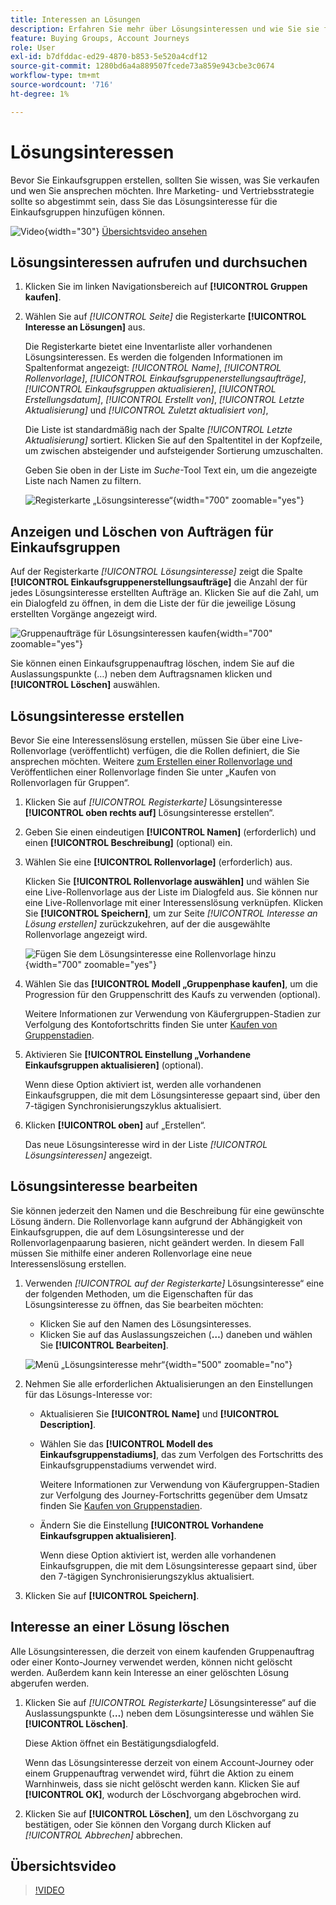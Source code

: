 ```yaml
---
title: Interessen an Lösungen
description: Erfahren Sie mehr über Lösungsinteressen und wie Sie sie für die Verwendung in Ihren Einkaufsgruppen definieren können.
feature: Buying Groups, Account Journeys
role: User
exl-id: b7dfddac-ed29-4870-b853-5e520a4cdf12
source-git-commit: 1280bd6a4a889507fcede73a859e943cbe3c0674
workflow-type: tm+mt
source-wordcount: '716'
ht-degree: 1%

---
```


# Lösungsinteressen

Bevor Sie Einkaufsgruppen erstellen, sollten Sie wissen, was Sie verkaufen und wen Sie ansprechen möchten. Ihre Marketing- und Vertriebsstrategie sollte so abgestimmt sein, dass Sie das Lösungsinteresse für die Einkaufsgruppen hinzufügen können.

![Video](../../assets/do-not-localize/icon-video.svg){width="30"} [Übersichtsvideo ansehen](#overview-video)

## Lösungsinteressen aufrufen und durchsuchen

1. Klicken Sie im linken Navigationsbereich auf **[!UICONTROL Gruppen kaufen]**.

1. Wählen Sie auf _[!UICONTROL Seite]_ die Registerkarte **[!UICONTROL Interesse an Lösungen]** aus.

   Die Registerkarte bietet eine Inventarliste aller vorhandenen Lösungsinteressen. Es werden die folgenden Informationen im Spaltenformat angezeigt: _[!UICONTROL Name]_, _[!UICONTROL Rollenvorlage]_, _[!UICONTROL Einkaufsgruppenerstellungsaufträge]_, _[!UICONTROL Einkaufsgruppen aktualisieren]_, _[!UICONTROL Erstellungsdatum]_, _[!UICONTROL Erstellt von]_, _[!UICONTROL Letzte Aktualisierung]_ und _[!UICONTROL Zuletzt aktualisiert von]_,

   Die Liste ist standardmäßig nach der Spalte _[!UICONTROL Letzte Aktualisierung]_ sortiert. Klicken Sie auf den Spaltentitel in der Kopfzeile, um zwischen absteigender und aufsteigender Sortierung umzuschalten.

   Geben Sie oben in der Liste im _Suche_-Tool Text ein, um die angezeigte Liste nach Namen zu filtern.

   ![Registerkarte „Lösungsinteresse“](assets/solution-interest-tab.png){width="700" zoomable="yes"}

## Anzeigen und Löschen von Aufträgen für Einkaufsgruppen

Auf der Registerkarte _[!UICONTROL Lösungsinteresse]_ zeigt die Spalte **[!UICONTROL Einkaufsgruppenerstellungsaufträge]** die Anzahl der für jedes Lösungsinteresse erstellten Aufträge an. Klicken Sie auf die Zahl, um ein Dialogfeld zu öffnen, in dem die Liste der für die jeweilige Lösung erstellten Vorgänge angezeigt wird.

![Gruppenaufträge für Lösungsinteressen kaufen](assets/buying-group-jobs-for-solution-interest.png){width="700" zoomable="yes"}

Sie können einen Einkaufsgruppenauftrag löschen, indem Sie auf die Auslassungspunkte (…) neben dem Auftragsnamen klicken und **[!UICONTROL Löschen]** auswählen.

## Lösungsinteresse erstellen

Bevor Sie eine Interessenslösung erstellen, müssen Sie über eine Live-Rollenvorlage (veröffentlicht) verfügen, die die Rollen definiert, die Sie ansprechen möchten. Weitere [ zum Erstellen einer Rollenvorlage und ](./buying-groups-role-templates.md) Veröffentlichen einer Rollenvorlage finden Sie unter „Kaufen von Rollenvorlagen für Gruppen“.

1. Klicken Sie auf _[!UICONTROL Registerkarte]_ Lösungsinteresse **[!UICONTROL oben rechts auf]** Lösungsinteresse erstellen“.

1. Geben Sie einen eindeutigen **[!UICONTROL Namen]** (erforderlich) und einen **[!UICONTROL Beschreibung]** (optional) ein.

1. Wählen Sie eine **[!UICONTROL Rollenvorlage]** (erforderlich) aus.

   Klicken Sie **[!UICONTROL Rollenvorlage auswählen]** und wählen Sie eine Live-Rollenvorlage aus der Liste im Dialogfeld aus. Sie können nur eine Live-Rollenvorlage mit einer Interessenslösung verknüpfen. Klicken Sie **[!UICONTROL Speichern]**, um zur Seite _[!UICONTROL Interesse an Lösung erstellen]_ zurückzukehren, auf der die ausgewählte Rollenvorlage angezeigt wird.

   ![Fügen Sie dem Lösungsinteresse eine Rollenvorlage hinzu](assets/solution-interest-create.png){width="700" zoomable="yes"}

1. Wählen Sie das **[!UICONTROL Modell „Gruppenphase kaufen]**, um die Progression für den Gruppenschritt des Kaufs zu verwenden (optional).

   Weitere Informationen zur Verwendung von Käufergruppen-Stadien zur Verfolgung des Kontofortschritts finden Sie unter [Kaufen von Gruppenstadien](./buying-group-stages.md).

1. Aktivieren Sie **[!UICONTROL Einstellung „Vorhandene Einkaufsgruppen aktualisieren]** (optional).

   Wenn diese Option aktiviert ist, werden alle vorhandenen Einkaufsgruppen, die mit dem Lösungsinteresse gepaart sind, über den 7-tägigen Synchronisierungszyklus aktualisiert.

1. Klicken **[!UICONTROL oben]** auf „Erstellen“.

   Das neue Lösungsinteresse wird in der Liste _[!UICONTROL Lösungsinteressen]_ angezeigt.

## Lösungsinteresse bearbeiten

Sie können jederzeit den Namen und die Beschreibung für eine gewünschte Lösung ändern. Die Rollenvorlage kann aufgrund der Abhängigkeit von Einkaufsgruppen, die auf dem Lösungsinteresse und der Rollenvorlagenpaarung basieren, nicht geändert werden. In diesem Fall müssen Sie mithilfe einer anderen Rollenvorlage eine neue Interessenslösung erstellen.

1. Verwenden _[!UICONTROL auf der Registerkarte]_ Lösungsinteresse“ eine der folgenden Methoden, um die Eigenschaften für das Lösungsinteresse zu öffnen, das Sie bearbeiten möchten:

   * Klicken Sie auf den Namen des Lösungsinteresses.
   * Klicken Sie auf das Auslassungszeichen (**…**) daneben und wählen Sie **[!UICONTROL Bearbeiten]**.

   ![Menü „Lösungsinteresse mehr“](assets/solution-interests-more-menu.png){width="500" zoomable="no"}

1. Nehmen Sie alle erforderlichen Aktualisierungen an den Einstellungen für das Lösungs-Interesse vor:

   * Aktualisieren Sie **[!UICONTROL Name]** und **[!UICONTROL Description]**.

   * Wählen Sie das **[!UICONTROL Modell des Einkaufsgruppenstadiums]**, das zum Verfolgen des Fortschritts des Einkaufsgruppenstadiums verwendet wird.

     Weitere Informationen zur Verwendung von Käufergruppen-Stadien zur Verfolgung des Journey-Fortschritts gegenüber dem Umsatz finden Sie [Kaufen von Gruppenstadien](./buying-group-stages.md).

   * Ändern Sie die Einstellung **[!UICONTROL Vorhandene Einkaufsgruppen aktualisieren]**.

     Wenn diese Option aktiviert ist, werden alle vorhandenen Einkaufsgruppen, die mit dem Lösungsinteresse gepaart sind, über den 7-tägigen Synchronisierungszyklus aktualisiert.

1. Klicken Sie auf **[!UICONTROL Speichern]**.

## Interesse an einer Lösung löschen

Alle Lösungsinteressen, die derzeit von einem kaufenden Gruppenauftrag oder einer Konto-Journey verwendet werden, können nicht gelöscht werden. Außerdem kann kein Interesse an einer gelöschten Lösung abgerufen werden.

1. Klicken Sie auf _[!UICONTROL Registerkarte]_ Lösungsinteresse“ auf die Auslassungspunkte (**…**) neben dem Lösungsinteresse und wählen Sie **[!UICONTROL Löschen]**.

   Diese Aktion öffnet ein Bestätigungsdialogfeld.

   Wenn das Lösungsinteresse derzeit von einem Account-Journey oder einem Gruppenauftrag verwendet wird, führt die Aktion zu einem Warnhinweis, dass sie nicht gelöscht werden kann. Klicken Sie auf **[!UICONTROL OK]**, wodurch der Löschvorgang abgebrochen wird.

1. Klicken Sie auf **[!UICONTROL Löschen]**, um den Löschvorgang zu bestätigen, oder Sie können den Vorgang durch Klicken auf _[!UICONTROL Abbrechen]_ abbrechen.

## Übersichtsvideo

>[!VIDEO](https://video.tv.adobe.com/v/3433080/?learn=on)

